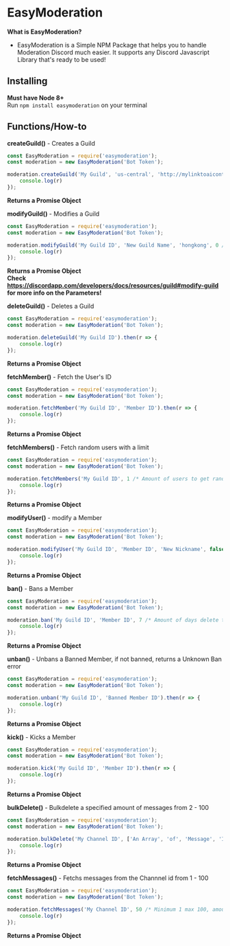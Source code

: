 # EasyModeration
**What is EasyModeration?**  
  - EasyModeration is a Simple NPM Package that helps you to handle Moderation Discord much easier. It supports any Discord Javascript Library that's ready to be used!
  
## Installing
**Must have Node 8+**  
Run `npm install easymoderation` on your terminal

## Functions/How-to

**createGuild()** - Creates a Guild
```js
const EasyModeration = require('easymoderation');
const moderation = new EasyModeration('Bot Token');

moderation.createGuild('My Guild', 'us-central', 'http://mylinktoaiconthatisa.cat').then(r => {
	console.log(r)
});
```
**Returns a Promise Object**  

**modifyGuild()** - Modifies a Guild  
```js
const EasyModeration = require('easymoderation');
const moderation = new EasyModeration('Bot Token');

moderation.modifyGuild('My Guild ID', 'New Guild Name', 'hongkong', 0 /* Verification Level */, 0 /* explicit content filter level */, 'AFK Channel ID', 'System Channel ID', 300 /* AFK Timeout */, 'http://anewlinktomynewicon.com', 'New Owner ID', 'Splash URL PARTNER ONLY').then(r => {
	console.log(r)
});
```
**Returns a Promise Object**  
**Check https://discordapp.com/developers/docs/resources/guild#modify-guild for more info on the Parameters!**  

**deleteGuild()** - Deletes a Guild
```js
const EasyModeration = require('easymoderation');
const moderation = new EasyModeration('Bot Token');

moderation.deleteGuild('My Guild ID').then(r => {
	console.log(r)
});
```
**Returns a Promise Object**  

**fetchMember()** - Fetch the User's ID
```js
const EasyModeration = require('easymoderation');
const moderation = new EasyModeration('Bot Token');

moderation.fetchMember('My Guild ID', 'Member ID').then(r => {
	console.log(r)
});
```
**Returns a Promise Object**  

**fetchMembers()** - Fetch random users with a limit
```js
const EasyModeration = require('easymoderation');
const moderation = new EasyModeration('Bot Token');

moderation.fetchMembers('My Guild ID', 1 /* Amount of users to get randomly */).then(r => {
	console.log(r)
});
```
**Returns a Promise Object**  

**modifyUser()** - modify a Member
```js
const EasyModeration = require('easymoderation');
const moderation = new EasyModeration('Bot Token');

moderation.modifyUser('My Guild ID', 'Member ID', 'New Nickname', false /* When a user is muted on VC */, false /* When a user is deafen on VC */).then(r => {
	console.log(r)
});
```
**Returns a Promise Object**  

**ban()** - Bans a Member
```js
const EasyModeration = require('easymoderation');
const moderation = new EasyModeration('Bot Token');

moderation.ban('My Guild ID', 'Member ID', 7 /* Amount of days delete the user's messages */, 'A reason for the ban').then(r => {
	console.log(r)
});
```
**Returns a Promise Object**  

**unban()** - Unbans a Banned Member, if not banned, returns a Unknown Ban error
```js
const EasyModeration = require('easymoderation');
const moderation = new EasyModeration('Bot Token');

moderation.unban('My Guild ID', 'Banned Member ID').then(r => {
	console.log(r)
});
```
**Returns a Promise Object**    

**kick()** - Kicks a Member
```js
const EasyModeration = require('easymoderation');
const moderation = new EasyModeration('Bot Token');

moderation.kick('My Guild ID', 'Member ID').then(r => {
	console.log(r)
});
```
**Returns a Promise Object**  

**bulkDelete()** - Bulkdelete a specified amount of messages from 2 - 100
```js
const EasyModeration = require('easymoderation');
const moderation = new EasyModeration('Bot Token');

moderation.bulkDelete('My Channel ID', ['An Array', 'of', 'Message', 'IDs']).then(r => {
	console.log(r)
});
```
**Returns a Promise Object**  

**fetchMessages()** - Fetchs messages from the Channnel id from 1 - 100
```js
const EasyModeration = require('easymoderation');
const moderation = new EasyModeration('Bot Token');

moderation.fetchMessages('My Channel ID', 50 /* Minimum 1 max 100, amount of messages to fetch */).then(r => {
	console.log(r)
});
```
**Returns a Promise Object**  
